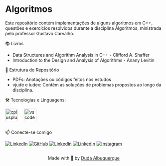 # Algoritmos

Este repositório contém implementações de alguns algoritmos em C++, questões e exercícios resolvidos durante a disciplina Algoritmos, ministrada pelo professor Gustavo Carvalho.

📚 Livros
- Data Structures and Algorithm Analysis in C++ - Clifford A. Shaffer
- Introduction to the Design and Analysis of Algorithms - Anany Levitin


📁 Estrutura do Repositório
- PDFs: Anotações ou códigos feitos nos estudos
- vjude e iudex: Contém as soluções de problemas propostos ao longo da disciplina.


🛠 Tecnologias e Linguagens:
<div align="left">
  <img src="https://cdn.jsdelivr.net/gh/devicons/devicon/icons/cplusplus/cplusplus-original.svg" height="40" alt="cplusplus logo"  />
  <img width="12" />
  <img src="https://cdn.jsdelivr.net/gh/devicons/devicon/icons/vscode/vscode-original.svg" height="40" alt="vscode logo"  />
</div>

###




📫 Conecte-se comigo 

[![LinkedIn](https://img.shields.io/badge/LinkedIn-0077B5?style=for-the-badge&logo=linkedin&logoColor=white)](https://www.linkedin.com/in/eduarda-albuquerque-48305121a)    [![GitHub](https://img.shields.io/badge/GitHub-000?style=for-the-badge&logo=github&logoColor=FFFFFF)](https://github.com/dudalbuquerque) 
[![LinkedIn](https://img.shields.io/static/v1?message=Gmail&logo=gmail&label=&color=D14836&logoColor=white&labelColor=&style=for-the-badge)](https://www.linkedin.com/in/eduarda-albuquerque-48305121a) 
[![LinkedIn](https://img.shields.io/static/v1?message=Discord&logo=discord&label=&color=7289DA&logoColor=white&labelColor=&style=for-the-badge)](https://www.linkedin.com/in/eduarda-albuquerque-48305121a) 
[![Instagram](https://img.shields.io/badge/Instagram-E4405F?style=for-the-badge&logo=instagram&logoColor=white)](https://www.instagram.com/dudavyvy) 

##  
<div align="center">Made with 🤍 by <a href="https://github.com/dudalbuquerque">Duda Albuquerque</a></div>


